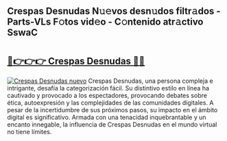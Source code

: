 ## Crespas Desnudas N𝚞𝚎vos desn𝚞dos filtr𝚊dos - Parts-VLs F𝚘tos vid𝚎o - C𝚘ntenido atr𝚊ctivo SswaC

# <h2><a href="http://mb2gv6s.tromn.icu/?c=Crespas+Desnudas">🔗👉👉👉 Crespas Desnudas 🔗🔗</a></h2>

[![Crespas Desnudas nuevo](https://i.imgur.com/pEAQMta.gif)](http://mb2gv6s.tromn.icu/?c=Crespas+Desnudas)
Crespas Desnudas, una persona compleja e intrigante, desafía la categorización fácil. Su distintivo estilo en línea ha cautivado y provocado a los espectadores, provocando debates sobre ética, autoexpresión y las complejidades de las comunidades digitales. A pesar de la incertidumbre de sus próximos pasos, su impacto en el ámbito digital es significativo. Armada con una tenacidad inquebrantable y un encanto innegable, la influencia de Crespas Desnudas en el mundo virtual no tiene límites.

